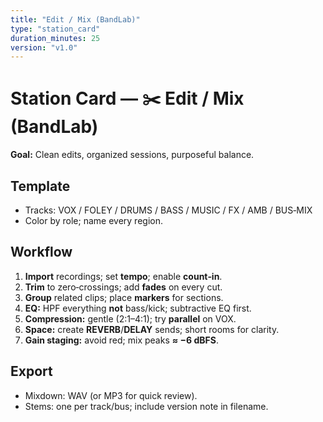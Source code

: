 ```yaml
---
title: "Edit / Mix (BandLab)"
type: "station_card"
duration_minutes: 25
version: "v1.0"
---
```


# Station Card — ✂️ Edit / Mix (BandLab)

**Goal:** Clean edits, organized sessions, purposeful balance.

## Template
- Tracks: VOX / FOLEY / DRUMS / BASS / MUSIC / FX / AMB / BUS‑MIX
- Color by role; name every region.

## Workflow
1. **Import** recordings; set **tempo**; enable **count‑in**.
2. **Trim** to zero‑crossings; add **fades** on every cut.
3. **Group** related clips; place **markers** for sections.
4. **EQ:** HPF everything **not** bass/kick; subtractive EQ first.
5. **Compression:** gentle (2:1–4:1); try **parallel** on VOX.
6. **Space:** create **REVERB**/**DELAY** sends; short rooms for clarity.
7. **Gain staging:** avoid red; mix peaks **≈ −6 dBFS**.

## Export
- Mixdown: WAV (or MP3 for quick review).
- Stems: one per track/bus; include version note in filename.
